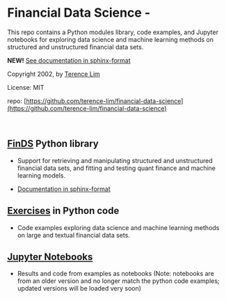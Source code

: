# Financial Data Science -

This repo contains a Python modules library, code examples, and
Jupyter notebooks for exploring data science and machine learning
methods on structured and unstructured financial data sets.

__NEW!__ [See documentation in sphinx-format](https://terence-lim.github.io/financial-data-science-docs/)

Copyright 2002, by [Terence Lim](https://www.linkedin.com/in/terencelim)

License: MIT

repo: [https://github.com/terence-lim/financial-data-science](https://github.com/terence-lim/financial-data-science)


&nbsp;

## [FinDS](finds) Python library

- Support for retrieving and manipulating structured and unstructured
financial data sets, and fitting and testing quant finance and machine
learning models.

- [Documentation in sphinx-format](https://terence-lim.github.io/financial-data-science-docs/)

## [Exercises](examples) in Python code

- Code examples exploring data science and machine learning methods
on large and textual financial data sets.

## [Jupyter Notebooks](https://github.com/terence-lim/data-science-notebooks)

- Results and code from examples as notebooks (Note: notebooks are from an older version and no longer
match the python code examples; updated versions will be loaded very soon)

